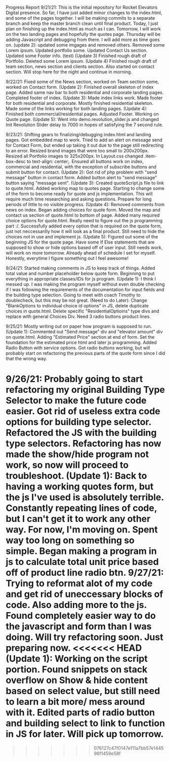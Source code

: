 Progress Report
9/21/21:
This is the initial repository for Rocket Elevators Digital presence. So far, I have just added minor changes to the index.html, and some of the pages together. I will be making commits to a separate branch and keep the master branch clean until final product.
Today, I just plan on finishing up the index.html as much as I can. Tomorrow, I will work on the two landing pages and hopefully the quotes page. Thursday will be adding Javascript and debugging from there. I will add more as time goes on.
(update 2): updated some imgages and removed others. Removed some Lorem ipsum.
Updated portfolio some. Updated Contact Us section. Updated some Footer info.
(test)
(Update 3) Finished rough draft of Portfolio. Deleted some Lorem ipsum.
(Update 4) Finished rough draft of team section, news section and clients section. Also started on contact section. Will stop here for the night and continue in morning.

9/22/21:
Fixed some of the News section, worked on Team section some, worked on Contact form.
(Update 2): Finished overall skeleton of index page. Added same nav bar to both residential and corporate landing pages. Completed footer of index.
(Update 3): Made index links work. Made footer for both residential and corporate. Mostly finished residential skeleton. Made some of the links working for both landing pages.
(Update 4): Finished both commercial/residential pages. Adjusted Footer. Working on Quote page.
(Update 5): Went into demo.revolution_slider.js and changed Init Revolution Slider delay to 7000 in hopes of satisfying the 7 second rule.

9/23/21:
Shifting gears to finalizing/debugging index.html and landing pages. Got embedded map to work. Tried to add an alert on message send for Contact Form, but ended up taking it out due to the page still redirecting to an error. Resized brand images that were too small to 200x200px. Resized all Portfolio images to 325x200px. In Layout.css changed .item-box-desc to text-align: center;. Ensured all buttons work on index, commercial and residential, with the exception of subscribe buttons and submit button for contact.
(Update 2): Got rid of php problem with "send message" button in contact form. Added button alert to "send message" button saying "message sent".
(Update 3): Created quoteScript.js file to link to quote.html. Added working map to quotes page. Starting to change some of the form to become ready for quote and js implementation. This will require much time researching and asking questions. Prepare for long periods of little to no visible progress.
(Update 4): Removed comments from news on index. Began adding choices for quote form. Moved the map and contact us section of quote.html to bottom of page. Added many required choice options for quote.html. Really need to figure out the js programming part :/. Successfully added every option that is required on the quote form, just not neccessarilly how it will look as a final product. Still need to hide the choices not in use and implement js.
(Update 5): Figured out some of the beginning JS for the quote page. Have some If Else statements that are supposed to show or hide options based off of user input. Still needs work, will work on more tomorrow. Already ahead of schedule I set for myself. Honestly, everytime I figure something out I feel awesome!

9/24/21:
Started making comments in JS to keep track of things. Added total value and number placeholder below quote form. Beginning to put everything in appropriate classes/IDs for js program.
(Update 1): I think I messed up. I was making the program myself without even double checking if I was following the requirements of the documentation for input fields and the building type selection. Going to meet with coach Timothy to doublecheck, but this may be not great.
(Need to do Later): Change "BlankOptions to individual choice id options" in JS, delete duplicate choices in quote.html. Delete specific "ResidentialOptioins" type divs and replace with general Choices Div. Need 3 radio buttons product lines.

9/25/21:
Mostly writing out on paper how program is supposed to run.
(Update 1): Commented out "Send message" div and "elevator amount" div on quote.html. Adding "Estimated Price" section at end of form. Set the foundation for the estimated price html and later js programming. Added Radio Button with service options. Got radio buttons working, but will probably start on refactoring the previous parts of the quote form since I did that the wrong way.

9/26/21:
Probably going to start refactoring my original Building Type Selector to make the future code easier. Got rid of useless extra code options for building type selector. Refactored the JS with the building type selectors. Refactoring has now made the show/hide program not work, so now will proceed to troubleshoot.
(Update 1): Back to having a working quotes form, but the js I've used is absolutely terrible. Constantly repeating lines of code, but I can't get it to work any other way. For now, I'm moving on. Spent way too long on something so simple. Began making a program in js to calculate total unit price based off of product line radio btn.
9/27/21:
Trying to reformat alot of my code and get rid of uneccessary blocks of code. Also adding more to the js. Found completely easier way to do the javascript and form than I was doing. Will try refactoring soon. Just preparing now.
<<<<<<< HEAD
(Update 1): Working on the script portion. Found snippets on stack overflow on Show & hide content based on select value, but still need to learn a bit more/ mess around with it. Edited parts of radio button and building select to link to function in JS for later. Will pick up tomorrow.
=======
>>>>>>> 076127c47f0147e111a7bb57e144596f1459e58f
